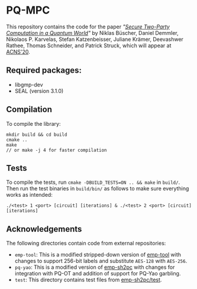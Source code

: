 # PQ-MPC

This repository contains the code for the paper
*"[Secure Two-Party Computation in a Quantum World](https://eprint.iacr.org/2020/411)"*
by Niklas Büscher, Daniel Demmler, Nikolaos P. Karvelas, Stefan Katzenbeisser, Juliane Krämer, Deevashwer Rathee, Thomas Schneider, and Patrick Struck, which will appear at [ACNS'20](https://sites.google.com/di.uniroma1.it/ACNS2020).

## Required packages:
 - libgmp-dev 
 - SEAL (version 3.1.0)

## Compilation

To compile the library:
```
mkdir build && cd build
cmake ..
make
// or make -j 4 for faster compilation
```

## Tests

To compile the tests, run `cmake -DBUILD_TESTS=ON .. && make` in `build/`.
Then run the test binaries in `build/bin/` as follows to make sure everything works as intended:

```
./<test> 1 <port> [circuit] [iterations] & ./<test> 2 <port> [circuit] [iterations]
```

## Acknowledgements

The following directories contain code from external repositories:

* `emp-tool`: This is a modified stripped-down version of [emp-tool](https://github.com/emp-toolkit/emp-tool/tree/master/emp-tool) with changes to support 256-bit labels and substitute `AES-128` with `AES-256`.
* `pq-yao`: This is a modified version of [emp-sh2pc](https://github.com/emp-toolkit/emp-sh2pc/tree/master/emp-sh2pc) with changes for integration with PQ-OT and addition of support for PQ-Yao garbling.
* `test`: This directory contains test files from [emp-sh2pc/test](https://github.com/emp-toolkit/emp-sh2pc/tree/master/test).
